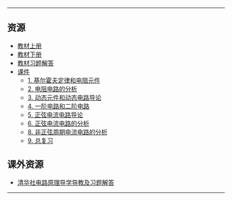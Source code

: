 <!--
## 课程总览  
- 难度评分 Nan / 10 （0 份）  
- 实用评分 Nan / 10 （0 份）  
-->

---

## 资源  
- [教材上册](https://lz.qaiu.top/parser?url=https://cqu-openlib.lanzouh.com/iKUk91upabad)  
- [教材下册](https://lz.qaiu.top/parser?url=https://cqu-openlib.lanzouh.com/iJqQ51upacla)  
- [教材习题解答](https://lz.qaiu.top/parser?url=https://cqu-openlib.lanzouh.com/iQu2I1upaebc)  
- [课件](https://lz.qaiu.top/parser?url=https://cqu-openlib.lanzouh.com/ihkPd1upanlg)  
    - [1. 基尔霍夫定律和电阻元件](https://lz.qaiu.top/parser?url=https://cqu-openlib.lanzouh.com/i8Ppw1uparod)  
    - [2. 电阻电路的分析](https://lz.qaiu.top/parser?url=https://cqu-openlib.lanzouh.com/iPdHO1upas4j)  
    - [3. 动态元件和动态电路导论](https://lz.qaiu.top/parser?url=https://cqu-openlib.lanzouh.com/iVCCx1upaslg)  
    - [4. 一阶电路和二阶电路](https://lz.qaiu.top/parser?url=https://cqu-openlib.lanzouh.com/ihrQM1upatcd)  
    - [5. 正弦电流电路导论](https://lz.qaiu.top/parser?url=https://cqu-openlib.lanzouh.com/icDJI1upatsj)  
    - [6. 正弦电流电路的分析](https://lz.qaiu.top/parser?url=https://cqu-openlib.lanzouh.com/irEGR1upauzc)  
    - [8. 非正弦周期电流电路的分析](https://lz.qaiu.top/parser?url=https://cqu-openlib.lanzouh.com/iT7Fm1upaveh)  
    - [9. 总复习](https://lz.qaiu.top/parser?url=https://cqu-openlib.lanzouh.com/iu7rq1upavtc)  

## 课外资源  
- [清华社电路原理导学导教及习题解答](https://lz.qaiu.top/parser?url=https://cqu-openlib.lanzouh.com/iGg0z1upajwd)  

---

<!--
## 教师们  
- #### 李家祥  
    - 内容评分 5/10 （1 份）  
    - 分数评分 0/10 （1 份）  
    - 对该老师的评价：  
        `
        老师上课语速很快，情绪激动，但细听逻辑欠缺，反复咏唱，听得很累。
        `  
-->
